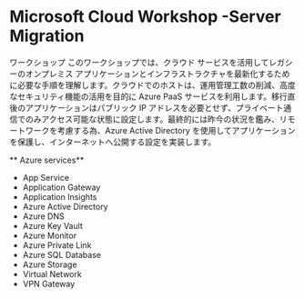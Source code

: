 # Microsoft Cloud Workshop -Server Migration

ワークショップ
このワークショップでは、クラウド サービスを活用してレガシーのオンプレミス アプリケーションとインフラストラクチャを最新化するために必要な手順を理解します。クラウドでのホストは、運用管理工数の削減、高度なセキュリティ機能の活用を目的に Azure PaaS サービスを利用します。移行直後のアプリケーションはパブリック IP アドレスを必要とせず、プライベート通信でのみアクセス可能な状態に設定します。最終的には昨今の状況を鑑み、リモートワークを考慮する為、Azure Active Directory を使用してアプリケーションを保護し、インターネットへ公開する設定を実装します。

** Azure services**
- App Service
- Application Gateway
- Application Insights
- Azure Active Directory
- Azure DNS
- Azure Key Vault
- Azure Monitor
- Azure Private Link
- Azure SQL Database
- Azure Storage
- Virtual Network
- VPN Gateway
